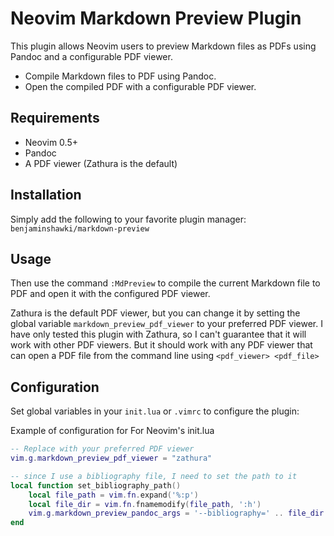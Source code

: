 # Neovim Markdown Preview Plugin

This plugin allows Neovim users to preview Markdown files as PDFs using Pandoc and a configurable PDF viewer.

- Compile Markdown files to PDF using Pandoc.
- Open the compiled PDF with a configurable PDF viewer.

## Requirements
- Neovim 0.5+
- Pandoc
- A PDF viewer (Zathura is the default)

## Installation
Simply add the following to your favorite plugin manager:
`benjaminshawki/markdown-preview`

## Usage
Then use the command `:MdPreview` to compile the current Markdown file to PDF and open it with the configured PDF viewer.

Zathura is the default PDF viewer, but you can change it by setting the global variable `markdown_preview_pdf_viewer` to your preferred PDF viewer.
I have only tested this plugin with Zathura, so I can't guarantee that it will work with other PDF viewers. But it should work with any PDF viewer that can open a PDF file from the command line using `<pdf_viewer> <pdf_file>`

## Configuration

Set global variables in your `init.lua` or `.vimrc` to configure the plugin:

Example of configuration for For Neovim's init.lua
```lua
-- Replace with your preferred PDF viewer
vim.g.markdown_preview_pdf_viewer = "zathura"

-- since I use a bibliography file, I need to set the path to it
local function set_bibliography_path()
    local file_path = vim.fn.expand('%:p')
    local file_dir = vim.fn.fnamemodify(file_path, ':h')
    vim.g.markdown_preview_pandoc_args = '--bibliography=' .. file_dir .. '/ref.bib --citeproc'
end
```
